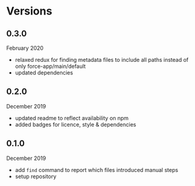 # Versions

## 0.3.0

February 2020

- relaxed redux for finding metadata files to include all paths instead of only force-app/main/default
- updated dependencies

## 0.2.0

December 2019

- updated readme to reflect availability on npm
- added badges for licence, style & dependencies

## 0.1.0

December 2019

- add `find` command to report which files introduced manual steps
- setup repository
